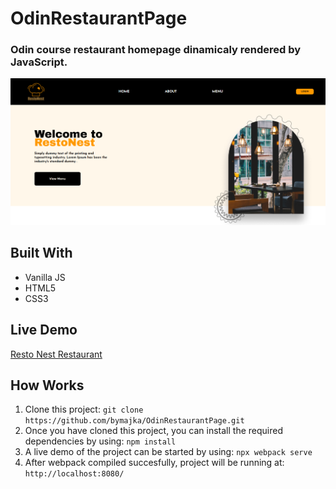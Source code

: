 # OdinRestaurantPage
### Odin course restaurant homepage dinamicaly rendered by JavaScript.
![Restaurant Webpage](src/img/preview.png)

## Built With
- Vanilla JS
- HTML5
- CSS3

## Live Demo
[Resto Nest Restaurant](https://bymajka.github.io/OdinRestaurantPage/)

## How Works
1. Clone this project:
   `git clone https://github.com/bymajka/OdinRestaurantPage.git`
2. Once you have cloned this project, you can install the required dependencies by using:
   `npm install`
3. A live demo of the project can be started by using:
   `npx webpack serve`
4. After webpack compiled succesfully, project will be running at:
   `http://localhost:8080/`
